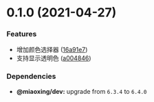 # 0.1.0 (2021-04-27)


### Features

* 增加颜色选择器 ([16a91e7](https://github.com/miaoxing/mxjs-a-color-picker/commit/16a91e7ef0e35df4aa7dfb1cd30406b8e9e513f0))
* 支持显示透明色 ([a004846](https://github.com/miaoxing/mxjs-a-color-picker/commit/a004846aa15382b1aae3ff947a6313e92f553472))





### Dependencies

* **@miaoxing/dev:** upgrade from `6.3.4` to `6.4.0`
